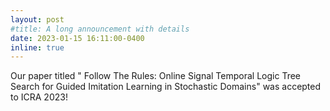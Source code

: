 ```yaml
---
layout: post
#title: A long announcement with details
date: 2023-01-15 16:11:00-0400
inline: true
---
```


Our paper titled " Follow The Rules: Online Signal Temporal Logic Tree Search for Guided Imitation Learning in Stochastic Domains" was accepted to ICRA 2023!